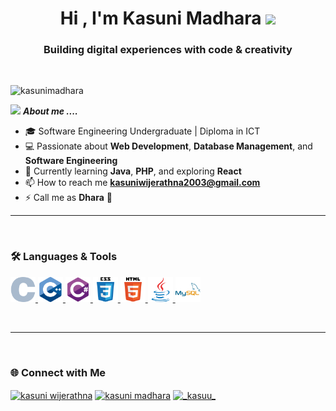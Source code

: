 <h1 align="center"><b>Hi , I'm Kasuni Madhara </b><img src="https://media.giphy.com/media/hvRJCLFzcasrR4ia7z/giphy.gif" width="35"></h1>
<!--  -->
<h3 align="center">Building digital experiences with code & creativity</h3>
<p align="center">
</p>
<br>
<p align="left"> <img src="https://komarev.com/ghpvc/?username=kasunimadhara&label=Profile%20views&color=0e75b6&style=flat" alt="kasunimadhara" /> </p>


<img src="https://media.giphy.com/media/iY8CRBdQXODJSCERIr/giphy.gif" width="30px">&nbsp;***About me ....***
<br>


- 🎓 Software Engineering Undergraduate | Diploma in ICT  
- 💻 Passionate about **Web Development**, **Database Management**, and **Software Engineering**  
- 🌱 Currently learning **Java**, **PHP**, and exploring **React** 
- 📫 How to reach me **kasuniwijerathna2003@gmail.com**
- ⚡ Call me as **Dhara** 🌸

---

<br>

### 🛠️ Languages & Tools  
<p align="left"> <a href="https://www.cprogramming.com/" target="_blank" rel="noreferrer"> <img src="https://raw.githubusercontent.com/devicons/devicon/master/icons/c/c-original.svg" alt="c" width="40" height="40"/> </a> <a href="https://www.w3schools.com/cpp/" target="_blank" rel="noreferrer"> <img src="https://raw.githubusercontent.com/devicons/devicon/master/icons/cplusplus/cplusplus-original.svg" alt="cplusplus" width="40" height="40"/> </a> <a href="https://www.w3schools.com/cs/" target="_blank" rel="noreferrer"> <img src="https://raw.githubusercontent.com/devicons/devicon/master/icons/csharp/csharp-original.svg" alt="csharp" width="40" height="40"/> </a> <a href="https://www.w3schools.com/css/" target="_blank" rel="noreferrer"> <img src="https://raw.githubusercontent.com/devicons/devicon/master/icons/css3/css3-original-wordmark.svg" alt="css3" width="40" height="40"/> </a> <a href="https://www.w3.org/html/" target="_blank" rel="noreferrer"> <img src="https://raw.githubusercontent.com/devicons/devicon/master/icons/html5/html5-original-wordmark.svg" alt="html5" width="40" height="40"/> </a> <a href="https://www.java.com" target="_blank" rel="noreferrer"> <img src="https://raw.githubusercontent.com/devicons/devicon/master/icons/java/java-original.svg" alt="java" width="40" height="40"/> </a> <a href="https://www.mysql.com/" target="_blank" rel="noreferrer"> <img src="https://raw.githubusercontent.com/devicons/devicon/master/icons/mysql/mysql-original-wordmark.svg" alt="mysql" width="40" height="40"/> </a> </p> 

<br>

--- 

<br>


### 🌐 Connect with Me  
<p align="left">
<a href="linkedin.com/in/kasuni-madhara" target="blank"><img align="center" src="https://raw.githubusercontent.com/rahuldkjain/github-profile-readme-generator/master/src/images/icons/Social/linked-in-alt.svg" alt="kasuni wijerathna" height="30" width="40" /></a>
<a href="https://fb.com/kasuni madhara" target="blank"><img align="center" src="https://raw.githubusercontent.com/rahuldkjain/github-profile-readme-generator/master/src/images/icons/Social/facebook.svg" alt="kasuni madhara" height="30" width="40" /></a>
<a href="https://instagram.com/_kasuu_" target="blank"><img align="center" src="https://raw.githubusercontent.com/rahuldkjain/github-profile-readme-generator/master/src/images/icons/Social/instagram.svg" alt="_kasuu_" height="30" width="40" /></a>
</p>
<br>
</div>
<br>
<br>
<br>
<br>




